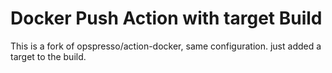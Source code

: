 # Docker Push Action with target Build
This is a fork of opspresso/action-docker, same configuration. just added a target to the build.
